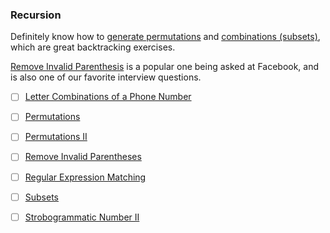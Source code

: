 ### Recursion
Definitely know how to [generate permutations]() and [combinations (subsets)](), which are great backtracking exercises.

[Remove Invalid Parenthesis]() is a popular one being asked at Facebook, and is also one of our favorite interview questions.

- [ ] [Letter Combinations of a Phone Number](./../../arrays/letter_combinations_of_phone_num.md)
- [ ] [Permutations]()
- [ ] [Permutations II]()
- [ ] [Remove Invalid Parentheses](./../../arrays/string/remove_invalid_parentheses.md)
- [ ] [Regular Expression Matching]()
- [ ] [Subsets]()
- [ ] [Strobogrammatic Number II]()



